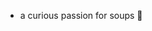 - a curious passion for soups 🥣

<!---
siury/siury is a ✨ special ✨ repository because its `README.md` (this file) appears on your GitHub profile.
You can click the Preview link to take a look at your changes.
--->
